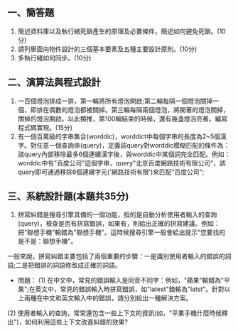 ## 一、簡答題

1. 簡述資料庫以及執行緒死鎖產生的原理及必要條件，簡述如何避免死鎖。(10分)
2. 請列舉面向物件設計的三個基本要素及五種主要設計原則。(10分)
3. 多執行緒如何同步。(10分)

## 二、演算法與程式設計

1. 一百個燈泡排成一排，第一輪將所有燈泡開啟;第二輪每隔一個燈泡關掉一個，即排在偶數的燈泡都被關掉。第三輪每隔兩個燈泡，將開著的燈泡關掉，關掉的燈泡開啟。以此類推，第100輪結束的時候，還有幾盞燈泡亮著。編寫程式碼實現。(15分)
2. 有一個百萬級的字串集合(worddic)，worddict中每個字串的長度為2~5個漢字。對任意一個查詢串(query)，定義該query對worddic模糊匹配的條件為：該query內部移除最多6個連續漢字後，與worddic中某個詞完全匹配。例如：worddic中有"百度公司"這個字串，query"北京百度網路技術有限公司"，該query即可通過移除6個連續字元('網路技術有限')來匹配"百度公司";

## 三、系統設計題(本題共35分)

1. 拼寫糾錯是搜尋引擎具備的一個功能，指的是自動分析使用者輸入的查詢(query)，檢查是否有拼寫錯誤，如果有，則給出正確的拼寫建議。例如：把"聯想手機"輸錯為"聯想手機"。這時候搜尋引擎一般會給出提示"您要找的是不是：聯想手機"。

一般來說，拼寫糾錯主要包括了兩個重要的步驟：一是識別使用者輸入的錯誤的詞語;二是把錯誤的詞語修改成正確的詞語。

- 問題：
(1) 在中文中，常見的錯誤輸入是同音不同字：例如，"蘋果"輸錯為"平果";在英文中，常見的錯誤輸入時拼寫錯誤，如"latest"錯輸為"latst"。針對以上兩種在中文和英文輸入中的錯誤，請分別給出一種解決方案。

(2) 使用者輸入的查詢，常常還包含一些上下文的資訊(如，"平果手機什麼時候釋出")，如何利用這些上下文改進糾錯的效果?
